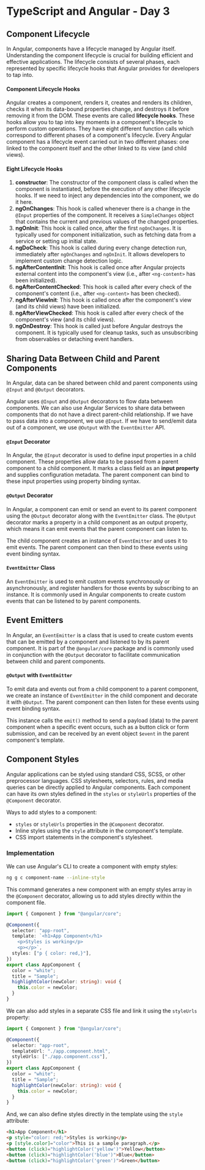 # TypeScript and Angular - Day 3

## Component Lifecycle

In Angular, components have a lifecycle managed by Angular itself. Understanding the component lifecycle is crucial for building efficient and effective applications. The lifecycle consists of several phases, each represented by specific lifecycle hooks that Angular provides for developers to tap into.

#### Component Lifecycle Hooks

Angular creates a component, renders it, creates and renders its children, checks it when its data-bound properties change, and destroys it before removing it from the DOM. These events are called **lifecycle hooks**. These hooks allow you to tap into key moments in a component's lifecycle to perform custom operations. They have eight different function calls which correspond to different phases of a component's lifecycle. Every Angular component has a lifecycle event carried out in two different phases: one linked to the component itself and the other linked to its view (and child views).

#### Eight Lifecycle Hooks

1. **constructor**: The constructor of the component class is called when the component is instantiated, before the execution of any other lifecycle hooks. If we need to inject any dependencies into the component, we do it here.
2. **ngOnChanges**: This hook is called whenever there is a change in the `@Input` properties of the component. It receives a `SimpleChanges` object that contains the current and previous values of the changed properties.
3. **ngOnInit**: This hook is called once, after the first `ngOnChanges`. It is typically used for component initialization, such as fetching data from a service or setting up initial state.
4. **ngDoCheck**: This hook is called during every change detection run, immediately after `ngOnChanges` and `ngOnInit`. It allows developers to implement custom change detection logic.
5. **ngAfterContentInit**: This hook is called once after Angular projects external content into the component's view (i.e., after `<ng-content>` has been initialized).
6. **ngAfterContentChecked**: This hook is called after every check of the component's content (i.e., after `<ng-content>` has been checked).
7. **ngAfterViewInit**: This hook is called once after the component's view (and its child views) have been initialized.
8. **ngAfterViewChecked**: This hook is called after every check of the component's view (and its child views).
9. **ngOnDestroy**: This hook is called just before Angular destroys the component. It is typically used for cleanup tasks, such as unsubscribing from observables or detaching event handlers.

## Sharing Data Between Child and Parent Components

In Angular, data can be shared between child and parent components using `@Input` and `@Output` decorators.

Angular uses `@Input` and `@Output` decorators to flow data between components. We can also use Angular Services to share data between components that do not have a direct parent-child relationship. If we have to pass data into a component, we use `@Input`. If we have to send/emit data out of a component, we use `@Output` with the `EventEmitter` API.

#### `@Input` Decorator

In Angular, the `@Input` decorator is used to define input properties in a child component. These properties allow data to be passed from a parent component to a child component. It marks a class field as an **input property** and supplies configuration metadata. The parent component can bind to these input properties using property binding syntax.

#### `@Output` Decorator

In Angular, a component can emit or send an event to its parent component using the `@Output` decorator along with the `EventEmitter` class. The `@Output` decorator marks a property in a child component as an output property, which means it can emit events that the parent component can listen to.

The child component creates an instance of `EventEmitter` and uses it to emit events. The parent component can then bind to these events using event binding syntax.

#### `EventEmitter` Class

An `EventEmitter` is used to emit custom events synchronously or asynchronously, and register handlers for those events by subscribing to an instance. It is commonly used in Angular components to create custom events that can be listened to by parent components.

## Event Emitters

In Angular, an `EventEmitter` is a class that is used to create custom events that can be emitted by a component and listened to by its parent component. It is part of the `@angular/core` package and is commonly used in conjunction with the `@Output` decorator to facilitate communication between child and parent components.

#### `@Output` with `EventEmitter`

To emit data and events out from a child component to a parent component, we create an instance of `EventEmitter` in the child component and decorate it with `@Output`. The parent component can then listen for these events using event binding syntax.

This instance calls the `emit()` method to send a payload (data) to the parent component when a specific event occurs, such as a button click or form submission, and can be received by an event object `$event` in the parent component's template.

## Component Styles

Angular applications can be styled using standard CSS, SCSS, or other preprocessor languages. CSS stylesheets, selectors, rules, and media queries can be directly applied to Angular components. Each component can have its own styles defined in the `styles` or `styleUrls` properties of the `@Component` decorator.

Ways to add styles to a component:

- `styles` or `styleUrls` properties in the `@Component` decorator.
- Inline styles using the `style` attribute in the component's template.
- CSS import statements in the component's stylesheet.

### Implementation

We can use Angular's CLI to create a component with empty styles:

```bash
ng g c component-name --inline-style
```

This command generates a new component with an empty styles array in the `@Component` decorator, allowing us to add styles directly within the component file.

```typescript
import { Component } from "@angular/core";

@Component({
  selector: "app-root",
  template: `<h1>App Component</h1>
    <p>Styles is working</p>
    <p></p>`,
  styles: ["p { color: red,}"],
})
export class AppComponent {
  color = "white";
  title = "Sample";
  highlightColor(newColor: string): void {
    this.color = newColor;
  }
}
```

We can also add styles in a separate CSS file and link it using the `styleUrls` property:

```typescript
import { Component } from "@angular/core";

@Component({
  selector: "app-root",
  templateUrl: "./app.component.html",
  styleUrls: ["./app.component.css"],
})
export class AppComponent {
  color = "white";
  title = "Sample";
  highlightColor(newColor: string): void {
    this.color = newColor;
  }
}
```

And, we can also define styles directly in the template using the `style` attribute:

```html
<h1>App Component</h1>
<p style="color: red;">Styles is working</p>
<p [style.color]="color">This is a sample paragraph.</p>
<button (click)="highlightColor('yellow')">Yellow</button>
<button (click)="highlightColor('blue')">Blue</button>
<button (click)="highlightColor('green')">Green</button>
```
